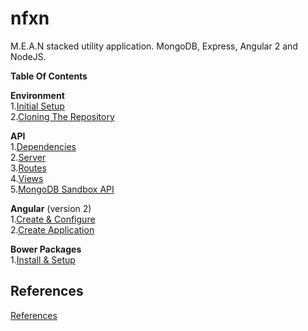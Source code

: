# nfxn
M.E.A.N stacked utility application. MongoDB, Express, Angular 2 and NodeJS.

**Table Of Contents**   

**Environment**  
1.[Initial Setup](documentation/01_environment/01_01_initial-setup.md)  
2.[Cloning The Repository](documentation/01_environment/01_02_cloning-repository.md)  

**API**   
1.[Dependencies](documentation/02_api/02_01_dependencies.md)  
2.[Server](documentation/02_api/02_02_server.md)  
3.[Routes](documentation/02_api/02_03_routes.md)  
4.[Views](documentation/02_api/02_04_views.md)  
5.[MongoDB Sandbox API](documentation/02_api/02_02_mongodb-sandbox-api.md)  

**Angular** (version 2)  
1.[Create & Configure](documentation/03_angular2/01_01_create-configure.md)  
2.[Create Application](documentation/03_angular2/01_02_create-application.md)  

**Bower Packages**  
1.[Install & Setup](documentation/04_bower/04_01_install-and-setup.md)  

## References
[References](documentation/99_references.md)  